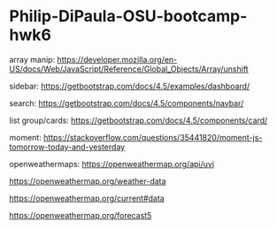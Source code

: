 # Philip-DiPaula-OSU-bootcamp-hwk6


array manip:
https://developer.mozilla.org/en-US/docs/Web/JavaScript/Reference/Global_Objects/Array/unshift

sidebar:
https://getbootstrap.com/docs/4.5/examples/dashboard/

search:
https://getbootstrap.com/docs/4.5/components/navbar/

list group/cards:
https://getbootstrap.com/docs/4.5/components/card/

moment:
https://stackoverflow.com/questions/35441820/moment-js-tomorrow-today-and-yesterday

openweathermaps:
https://openweathermap.org/api/uvi

https://openweathermap.org/weather-data

https://openweathermap.org/current#data

https://openweathermap.org/forecast5

